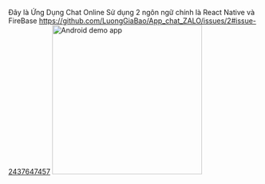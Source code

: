 Đây là Ứng Dụng Chat Online 
Sử dụng 2 ngôn ngữ chính là React Native và FireBase 
https://github.com/LuongGiaBao/App_chat_ZALO/issues/2#issue-2437647457
<a href="https://github.com/user-attachments/assets/6a74e194-f0fd-4c17-b122-a7936c6cb1f5" />
<img src="https://qr.expo.dev/eas-update?updateId=116bed98-0501-42fa-bc0b-2f38eb954f9e&appScheme=exp&host=u.expo.dev" width="300" alt="Android demo app" />
